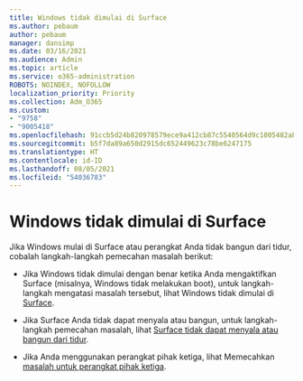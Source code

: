 ```yaml
---
title: Windows tidak dimulai di Surface
ms.author: pebaum
author: pebaum
manager: dansimp
ms.date: 03/16/2021
ms.audience: Admin
ms.topic: article
ms.service: o365-administration
ROBOTS: NOINDEX, NOFOLLOW
localization_priority: Priority
ms.collection: Adm_O365
ms.custom:
- "9758"
- "9005418"
ms.openlocfilehash: 91ccb5d24b820978579ece9a412cb87c5540564d9c1005482ab928b53a0c1a10
ms.sourcegitcommit: b5f7da89a650d2915dc652449623c78be6247175
ms.translationtype: HT
ms.contentlocale: id-ID
ms.lasthandoff: 08/05/2021
ms.locfileid: "54036783"
---
```

# <a name="windows-doesnt-start-on-surface"></a>Windows tidak dimulai di Surface

Jika Windows mulai di Surface atau perangkat Anda tidak bangun dari tidur, cobalah langkah-langkah pemecahan masalah berikut:

- Jika Windows tidak dimulai dengan benar ketika Anda mengaktifkan Surface (misalnya, Windows tidak melakukan boot), untuk langkah-langkah mengatasi masalah tersebut, lihat Windows tidak dimulai di [Surface](https://support.microsoft.com/surface/windows-doesn-t-start-on-surface-3dd47ea1-472a-4514-c8e1-ff81bd72be5c).

- Jika Surface Anda tidak dapat menyala atau bangun, untuk langkah-langkah pemecahan masalah, lihat [Surface tidak dapat menyala atau bangun dari tidur](https://support.microsoft.com/surface/surface-won-t-turn-on-or-wake-from-sleep-1e181652-3db8-5ca1-9649-7390fafb102a).

- Jika Anda menggunakan perangkat pihak ketiga, lihat Memecahkan [masalah untuk perangkat pihak ketiga](https://support.microsoft.com/topic/b6f3408d-dac9-43e2-82f6-e620ca783636).

